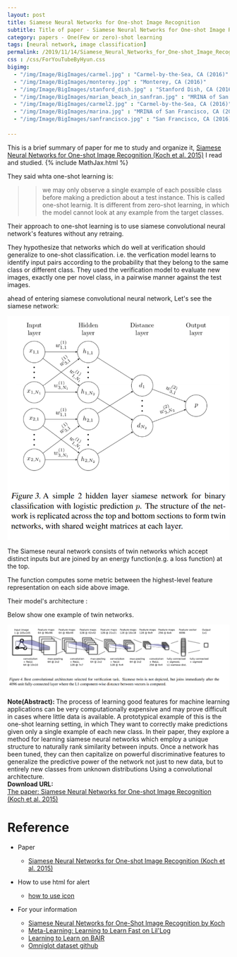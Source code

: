 ```yaml
---
layout: post
title: Siamese Neural Networks for One-shot Image Recognition
subtitle: Title of paper - Siamese Neural Networks for One-shot Image Recognition
category: papers - One(Few or zero)-shot learning
tags: [neural network, image classification]
permalink: /2019/11/14/Siamese_Neural_Networks_for_One-shot_Image_Recognition/
css : /css/ForYouTubeByHyun.css
bigimg: 
  - "/img/Image/BigImages/carmel.jpg" : "Carmel-by-the-Sea, CA (2016)"
  - "/img/Image/BigImages/monterey.jpg" : "Monterey, CA (2016)"
  - "/img/Image/BigImages/stanford_dish.jpg" : "Stanford Dish, CA (2016)"
  - "/img/Image/BigImages/marian_beach_in_sanfran.jpg" : "MRINA of San Francisco, CA (2016)"
  - "/img/Image/BigImages/carmel2.jpg" : "Carmel-by-the-Sea, CA (2016)"
  - "/img/Image/BigImages/marina.jpg" : "MRINA of San Francisco, CA (2016)"
  - "/img/Image/BigImages/sanfrancisco.jpg" : "San Francisco, CA (2016)"
  
---
```


This is a brief summary of paper for me to study and organize it, [Siamese Neural Networks for One-shot Image Recognition (Koch et al. 2015)](http://www.cs.toronto.edu/~rsalakhu/papers/oneshot1.pdf) I read and studied. 
{% include MathJax.html %}

They said whta one-shot learning is:

>> we may only observe a single example of each possible class before making a prediction about a test instance. This is called one-shot learnig. It is different from zero-shot learning, in which the model cannot look at any example from the target classes.

Their approach to one-shot learning is to use siamese convolutional neural network's features without any retraing.

They hypothesize that networks which do well at verification should generalize to one-shot classification. i.e. the verfication model learns to identify input pairs according to the probability that they belong to the same class or different class. They used the verification model to evaluate new images, exactly one per novel class, in a pairwise manner against the test images.

ahead of entering siamese convolutional neural network, Let's see the siamese network: 

![Koch et al. 2015](/img/Image/NaturalLanguageProcessing/NLPLabs/Paper_Investigation/One-shot_learning/2019-11-14-Siamese_Neural_Networks_for_One-shot_Image_Recognition/siamese_network.PNG)

The Siamese neural network consists of twin networks which accept distinct inputs but are joined by an energy function(e.g. a loss function) at the top.

The function computes some metric between the highest-level feature representation on each side above image.

Their model's architecture : 

Below show one example of twin networks. 

![Koch et al. 2015](/img/Image/NaturalLanguageProcessing/NLPLabs/Paper_Investigation/One-shot_learning/2019-11-14-Siamese_Neural_Networks_for_One-shot_Image_Recognition/siamese_convolutional_1.PNG
)

<div class="alert alert-info" role="alert"><i class="fa fa-info-circle"></i> <b>Note(Abstract): </b>
The process of learning good features for machine learning applications can be very computationally expensive and may prove difficult in cases where little data is available. A prototypical example of this is the one-shot learning setting, in which They want to correctly make predictions given only a single example of each new class. In their paper, they explore a method for learning siamese neural networks which employ a unique structure to naturally rank similarity between inputs. Once a network has been tuned, they can then capitalize on powerful discriminative features to generalize the predictive power of the network not just to new data, but to entirely new classes from unknown distributions Using a convolutional architecture.
</div>
    
<div class="alert alert-success" role="alert"><i class="fa fa-paperclip fa-lg"></i> <b>Download URL: </b><br>
  <a href="http://www.cs.toronto.edu/~rsalakhu/papers/oneshot1.pdf">The paper: Siamese Neural Networks for One-shot Image Recognition (Koch et al. 2015)</a>
</div>

# Reference 

- Paper 
  - [Siamese Neural Networks for One-shot Image Recognition (Koch et al. 2015)](http://www.cs.toronto.edu/~rsalakhu/papers/oneshot1.pdf)
  
  
- How to use html for alert
  - [how to use icon](http://idratherbewriting.com/documentation-theme-jekyll/mydoc_icons.html)
    
- For your information
  - [Siamese Neural Networks for One-Shot Image Recognition by Koch](http://www.cs.toronto.edu/~gkoch/files/msc-thesis.pdf)
  - [Meta-Learning: Learning to Learn Fast on Lil'Log](https://lilianweng.github.io/lil-log/2018/11/30/meta-learning.html)
  - [Learning to Learn on BAIR](https://bair.berkeley.edu/blog/2017/07/18/learning-to-learn/)
  - [Omniglot dataset github](https://github.com/brendenlake/omniglot/tree/057f034baf2ecb8530bc5710e5a23584d2a519cc)






























